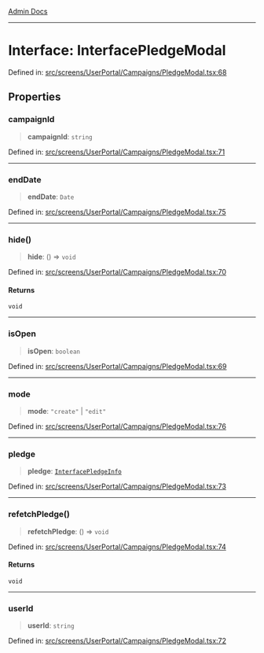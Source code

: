 [Admin Docs](/)

***

# Interface: InterfacePledgeModal

Defined in: [src/screens/UserPortal/Campaigns/PledgeModal.tsx:68](https://github.com/PalisadoesFoundation/talawa-admin/blob/main/src/screens/UserPortal/Campaigns/PledgeModal.tsx#L68)

## Properties

### campaignId

> **campaignId**: `string`

Defined in: [src/screens/UserPortal/Campaigns/PledgeModal.tsx:71](https://github.com/PalisadoesFoundation/talawa-admin/blob/main/src/screens/UserPortal/Campaigns/PledgeModal.tsx#L71)

***

### endDate

> **endDate**: `Date`

Defined in: [src/screens/UserPortal/Campaigns/PledgeModal.tsx:75](https://github.com/PalisadoesFoundation/talawa-admin/blob/main/src/screens/UserPortal/Campaigns/PledgeModal.tsx#L75)

***

### hide()

> **hide**: () => `void`

Defined in: [src/screens/UserPortal/Campaigns/PledgeModal.tsx:70](https://github.com/PalisadoesFoundation/talawa-admin/blob/main/src/screens/UserPortal/Campaigns/PledgeModal.tsx#L70)

#### Returns

`void`

***

### isOpen

> **isOpen**: `boolean`

Defined in: [src/screens/UserPortal/Campaigns/PledgeModal.tsx:69](https://github.com/PalisadoesFoundation/talawa-admin/blob/main/src/screens/UserPortal/Campaigns/PledgeModal.tsx#L69)

***

### mode

> **mode**: `"create"` \| `"edit"`

Defined in: [src/screens/UserPortal/Campaigns/PledgeModal.tsx:76](https://github.com/PalisadoesFoundation/talawa-admin/blob/main/src/screens/UserPortal/Campaigns/PledgeModal.tsx#L76)

***

### pledge

> **pledge**: [`InterfacePledgeInfo`](../../utils/interfaces/interfaces/InterfacePledgeInfo.md)

Defined in: [src/screens/UserPortal/Campaigns/PledgeModal.tsx:73](https://github.com/PalisadoesFoundation/talawa-admin/blob/main/src/screens/UserPortal/Campaigns/PledgeModal.tsx#L73)

***

### refetchPledge()

> **refetchPledge**: () => `void`

Defined in: [src/screens/UserPortal/Campaigns/PledgeModal.tsx:74](https://github.com/PalisadoesFoundation/talawa-admin/blob/main/src/screens/UserPortal/Campaigns/PledgeModal.tsx#L74)

#### Returns

`void`

***

### userId

> **userId**: `string`

Defined in: [src/screens/UserPortal/Campaigns/PledgeModal.tsx:72](https://github.com/PalisadoesFoundation/talawa-admin/blob/main/src/screens/UserPortal/Campaigns/PledgeModal.tsx#L72)
